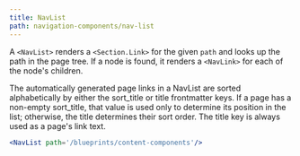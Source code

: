 ```yaml
---
title: NavList
path: navigation-components/nav-list
---
```



A `<NavList>` renders a `<Section.Link>` for the given `path` and looks up the
path in the page tree. If a node is found, it renders a `<NavLink>` for each
of the node's children.

The automatically generated page links in a NavList are sorted alphabetically by either the sort_title or title frontmatter keys. If a page has a non-empty sort_title, that value is used only to determine its position in the list; otherwise, the title determines their sort order. The title key is always used as a page's link text.


```.jsx
<NavList path='/blueprints/content-components'/>
```
